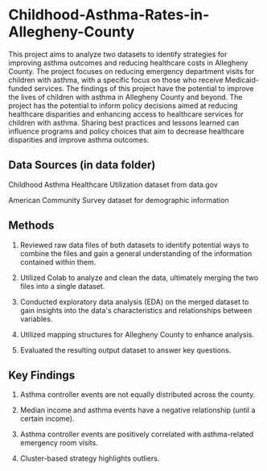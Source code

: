 # Childhood-Asthma-Rates-in-Allegheny-County

This project aims to analyze two datasets to identify strategies for improving asthma outcomes and reducing healthcare costs in Allegheny County. The project focuses on reducing emergency department visits for children with asthma, with a specific focus on those who receive Medicaid-funded services.
The findings of this project have the potential to improve the lives of children with asthma in Allegheny County and beyond. The project has the potential to inform policy decisions aimed at reducing healthcare disparities and enhancing access to healthcare services for children with asthma. Sharing best practices and lessons learned can influence programs and policy choices that aim to decrease healthcare disparities and improve asthma outcomes.


## Data Sources (in data folder)
Childhood Asthma Healthcare Utilization dataset from data.gov

American Community Survey dataset for demographic information

## Methods
1. Reviewed raw data files of both datasets to identify potential ways to combine the files and gain a general understanding of the information contained within them.

2. Utilized Colab to analyze and clean the data, ultimately merging the two files into a single dataset.

3. Conducted exploratory data analysis (EDA) on the merged dataset to gain insights into the data's characteristics and relationships between variables.

4. Utilized mapping structures for Allegheny County to enhance analysis.

5. Evaluated the resulting output dataset to answer key questions.

## Key Findings
1. Asthma controller events are not equally distributed across the county.

2. Median income and asthma events have a negative relationship (until a certain income).

3. Asthma controller events are positively correlated with asthma-related emergency room visits.

4. Cluster-based strategy highlights outliers.
